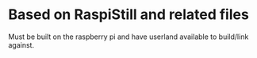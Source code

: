 # Based on RaspiStill and related files

Must be built on the raspberry pi and have userland available to build/link against.
